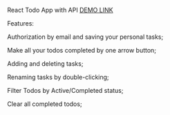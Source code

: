 React Todo App with API [DEMO LINK](https://nikitaovch99.github.io/react_todo-app-with-api/)

Features:

Authorization by email and saving your personal tasks;

Make all your todos completed by one arrow button;

Adding and deleting tasks;

Renaming tasks by double-clicking;

Filter Todos by Active/Completed status;

Clear all completed todos;
